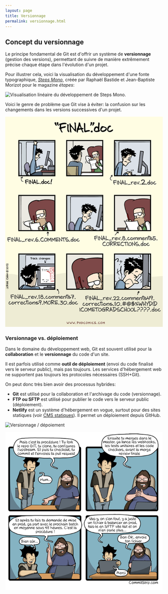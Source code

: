 ```yaml
---
layout: page
title: Versionnage
permalink: versionnage.html
---
```



## Concept du versionnage

Le principe fondamental de Git est d'offrir un système de **versionnage** (gestion des versions), permettant de suivre de manière extrêmement précise chaque étape dans l'évolution d'un projet.

Pour illustrer cela, voici la visualisation du développement d'une fonte typographique, *[Steps Mono](https://velvetyne.fr/fonts/steps-mono/)*, créée par Raphaël Bastide et Jean-Baptiste Morizot pour le magazine *étapes*:

![Visualisation linéaire du développement de Steps Mono.](img/timeline-dev-fonte.jpg)

Voici le genre de problème que Git vise à éviter: la confusion sur les changements dans les versions successives d'un projet.

!["Final".doc, par PHDcomics](img/phdcomics-final-doc.gif)

### Versionnage vs. déploiement

Dans le domaine du développement web, Git est souvent utilisé pour la **collaboration** et le **versionnage** du code d'un site. 

Il est parfois utilisé comme **outil de déploiement** (envoi du code finalisé vers le serveur public), mais pas toujours. Les services d'hébergement web ne supportent pas toujours les protocoles nécessaires (SSH+Git).

On peut donc très bien avoir des processus hybrides:

* **Git** est utilisé pour la collaboration et l'archivage du code (versionnage).
* **FTP ou SFTP** est utilisé pour publier le code vers le serveur public (déploiement).
* **Netlify** est un système d'hébergement en vogue, surtout pour des sites statiques (voir [CMS statiques](https://cours-web.ch/wp/similaires/#les-cms-en-fichiers-statistiques)). Il permet un déploiement depuis GitHub.

![Versionnage / dépoiement](img/versionnage-deploiement.jpg)



![](img/Strip-Bon-daccord-650-final.jpg)



